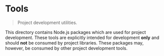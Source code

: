 <!--

@license Apache-2.0

Copyright (c) 2018 The Stdlib Authors.

Licensed under the Apache License, Version 2.0 (the "License");
you may not use this file except in compliance with the License.
You may obtain a copy of the License at

   http://www.apache.org/licenses/LICENSE-2.0

Unless required by applicable law or agreed to in writing, software
distributed under the License is distributed on an "AS IS" BASIS,
WITHOUT WARRANTIES OR CONDITIONS OF ANY KIND, either express or implied.
See the License for the specific language governing permissions and
limitations under the License.

-->

# Tools

> Project development utilities.

<!-- Section to include introductory text. Make sure to keep an empty line after the intro `section` element and another before the `/section` close. -->

<section class="intro">

This directory contains Node.js packages which are used for project development. These tools are explicitly intended for development **only** and should **not** be consumed by project libraries. These packages may, however, be consumed by other project development tools.

</section>

<!-- /.intro -->

<!-- Section for related `stdlib` packages. Do not manually edit this section, as it is automatically populated. -->

<section class="related">

</section>

<!-- /.related -->

<!-- Section for all links. Make sure to keep an empty line after the `section` element and another before the `/section` close. -->

<section class="links">

</section>

<!-- /.links -->
